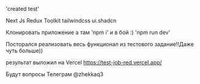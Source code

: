 'created test'

Next Js
Redux Toolkit
tailwindcss
ui.shadcn

Клонировать приложение а там 'npm i'
и в бой :) 'npm run dev'

Посторался реализовать весь функционал из тестового задание!!Даже чуть больше)) 

результат выложил на Vercel https://test-job-red.vercel.app/

Будут вопросы Телеграм @zhekkaq3